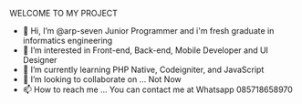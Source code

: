 WELCOME TO MY PROJECT

- 👋 Hi, I’m @arp-seven Junior Programmer and i'm fresh graduate in informatics engineering
- 👀 I’m interested in Front-end, Back-end, Mobile Developer and UI Designer
- 🌱 I’m currently learning PHP Native, Codeigniter, and JavaScript
- 💞️ I’m looking to collaborate on ... Not Now
- 📫 How to reach me ... You can contact me at Whatsapp 085718658970

<!---
arp-seven/arp-seven is a ✨ special ✨ repository because its `README.md` (this file) appears on your GitHub profile.
You can click the Preview link to take a look at your changes.
--->
